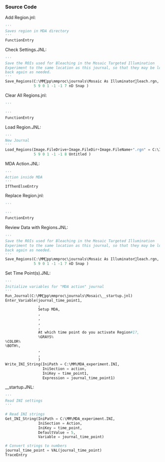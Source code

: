 <!-- content below automatically generated by doc_jnl.py -->
### Source Code
Add Region.jnl:
```python
'''
Saves region in MDA directory
'''
FunctionEntry
```

Check Settings.JNL:
```python
'''
Save the ROIs used for Bleaching in the Mosaic Targeted Illumination
Experiment to the same location as this journal, so that they may be loaded
back again as needed.
'''
Save_Regions(C:\MMpp\mmproc\journals\Mosaic As Illuminatorleach.rgn,
             5 9 0 1 -1 -1 7 nD Snap )
```

Clear All Regions.jnl:
```python
'''

'''
FunctionEntry
```

Load Region.JNL:
```python
'''
New Journal
'''
Load_Regions(Image.FileDrive+Image.FileDir+Image.FileName+".rgn" = C:\Images\AVG subtract of SUM.rgn,
             5 9 0 1 -1 -1 8 Untitled )
```

MDA Action.JNL:
```python
'''
Action inside MDA
'''
IfThenElseEntry
```

Replace Region.jnl:
```python
'''

'''
FunctionEntry
```

Review Data with Regions.JNL:
```python
'''
Save the ROIs used for Bleaching in the Mosaic Targeted Illumination
Experiment to the same location as this journal, so that they may be loaded
back again as needed.
'''
Save_Regions(C:\MMpp\mmproc\journals\Mosaic As Illuminatorleach.rgn,
             5 9 0 1 -1 -1 7 nD Snap )
```

Set Time Point(s).JNL:
```python
'''
Initialize variables for "MDA action" journal
'''
Run_Journal(C:\MMpp\mmproc\journals\Mosaic\__startup.jnl)
Enter_Variable(journal_time_point1,
               ,
               Setup MDA,
               ,
               ,
               ,
               ,
               At which time point do you activate Region#1?,
               %GRAYS%
%COLOR%
%BOTH%,
               ,
               ,
               )
Write_INI_String(IniPath = C:\MM\MDA_experiment.INI,
                 IniSection = action,
                 IniKey = time_point1,
                 Expression = journal_time_point1)
```

__startup.JNL:
```python
'''
Read INI settings
'''

# Read INI strings
Get_INI_String(IniPath = C:\MM\MDA_experiment.INI,
               IniSection = Action,
               IniKey = time_point,
               DefaultValue = 5,
               Variable = journal_time_point)

# Convert strings to numbers
journal_time_point = VAL(journal_time_point)
TraceEntry
```
